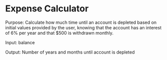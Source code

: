# Expense Calculator

Purpose: Calculate how much time until an account is depleted based on initial values
provided by the user, knowing that the account has an interest of 6% per year and that $500
is withdrawn monthly.

Input: balance

Output: Number of years and months until account is depleted
